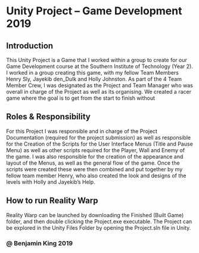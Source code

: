 # Unity Project – Game Development 2019
## Introduction
This Unity Project is a Game that I worked within a group to create for our Game Development course at the Southern Institute of Technology (Year 2).
I worked in a group creating this game, with my fellow Team Members Henry Sly, Jayekib den_Dulk and Holly Johnston. As part of the 4 Team Member Crew, I was designated as the Project and Team Manager who was overall in charge of the Project as well as its organising.
We created a racer game where the goal is to get from the start to finish without
## Roles & Responsibility
For this Project I was responsible and in charge of the Project Documentation (required for the project submission) as well as responsible for the Creation of the Scripts for the User Interface Menus (Title and Pause Menu) as well as other scripts required for the Player, Wall and Enemy of the game. I was also responsible for the creation of the appearance and layout of the Menus, as well as the general flow of the game.
Once the scripts were created these were then combined and put together by my fellow team member Henry, who also created the look and designs of the levels with Holly and Jayekib’s Help.
## How to run Reality Warp
Reality Warp can be launched by downloading the Finished (Built Game) folder, and then double clicking the Project.exe executable.
The Project can be explored in the Unity Files Folder by opening the Project.sln file in Unity.


### @ Benjamin King 2019
